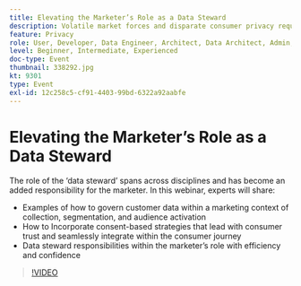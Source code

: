 ```yaml
---
title: Elevating the Marketer’s Role as a Data Steward
description: Volatile market forces and disparate consumer privacy requirements can present daunting scenarios for the digital marketer. To keep campaigns on the right side of regulations, marketing teams need their IT counterparts to have a streamlined process for future-proofing the data governance process — one that ideally empowers everyone to follow and enforce rules of responsible usage of consumer data. Hear from Adobe and Scotiabank Digital on key considerations for responsible data management.
feature: Privacy
role: User, Developer, Data Engineer, Architect, Data Architect, Admin, Leader
level: Beginner, Intermediate, Experienced
doc-type: Event
thumbnail: 338292.jpg
kt: 9301
type: Event
exl-id: 12c258c5-cf91-4403-99bd-6322a92aabfe
---
```

# Elevating the Marketer’s Role as a Data Steward

The role of the ‘data steward’ spans across disciplines and has become an added responsibility for the marketer. In this webinar, experts will share:

* Examples of how to govern customer data within a marketing context of collection, segmentation, and audience activation
* How to Incorporate consent-based strategies that lead with consumer trust and seamlessly integrate within the consumer journey
* Data steward responsibilities within the marketer’s role with efficiency and confidence

>[!VIDEO](https://video.tv.adobe.com/v/338292/?quality=12&learn=on)
